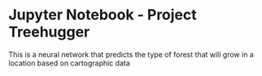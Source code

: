 # Jupyter Notebook - Project Treehugger

This is a neural network that predicts the type of forest that will grow in a location based on cartographic data
